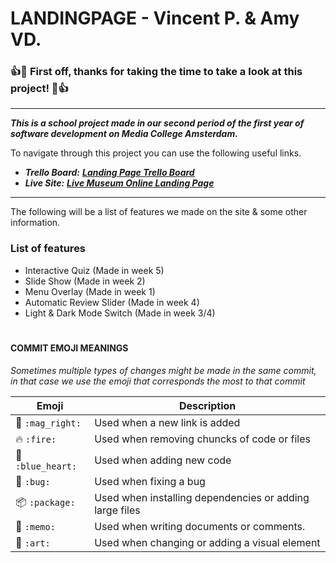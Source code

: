 # ****LANDINGPAGE - Vincent P. & Amy VD.****

### 👍🎉 First off, thanks for taking the time to take a look at this project! 🎉👍

---
***This is a school project made in our second period of the first year of software development on Media College Amsterdam.***

To navigate through this project you can use the following useful links.
* ***Trello Board:*** *__[Landing Page Trello Board]__*
* ***Live Site:*** *__[Live Museum Online Landing Page]__*

---
The following will be a list of features we made on the site & some other information.
### ****List of features****
* Interactive Quiz (Made in week 5)
* Slide Show (Made in week 2)
* Menu Overlay (Made in week 1)
* Automatic Review Slider (Made in week 4)
* Light & Dark Mode Switch (Made in week 3/4)

[Landing Page Trello Board]: https://trello.com/b/PJkzGkD8/f1m2-landing-page-amy-vincent
[Live Museum Online Landing Page]: http://30472.hosts1.ma-cloud.nl/F1M2BO/

#
#### ****COMMIT EMOJI MEANINGS****
*Sometimes multiple types of changes might be made in the same commit, in that case we use the emoji that corresponds the most to that commit* 

| Emoji                    | Description |
| -----------              | ----------- |
| 🔎 ```:mag_right:```          | Used when a new link is added |
| 🔥  ```:fire:```               | Used when removing chuncks of code or files |
| 💙 ```:blue_heart:```         | Used when adding new code |
| 🐛 ```:bug:```                | Used when fixing a bug |
| 📦 ```:package:```            | Used when installing dependencies or adding large files |
| 📝 ```:memo:```               | Used when writing documents or comments. |
| 🎨 ```:art:```                | Used when changing or adding a visual element |